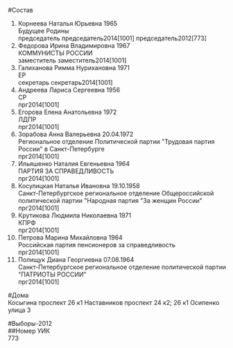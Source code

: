 #Состав  
1. Корнеева Наталья Юрьевна 1965  
    Будущее Родины  
    председатель председатель2014[1001] председатель2012[773]  
2. Федорова Ирина Владимировна 1967  
    КОММУНИСТЫ РОССИИ  
    заместитель заместитель2014[1001]  
3. Галиханова Римма Нурихановна 1971  
    ЕР  
    секретарь секретарь2014[1001]  
4. Андреева Лариса Сергеевна 1956  
    СР  
    прг2014[1001]  
5. Егорова Елена Анатольевна 1972  
    ЛДПР  
    прг2014[1001]  
6. Зорабова Анна Валерьевна 20.04.1972  
    Региональное отделение Политической партии "Трудовая партия России" в Санкт-Петербурге  
    прг2014[1001]  
7. Ильяшенко Наталия Евгеньевна 1964  
    ПАРТИЯ ЗА СПРАВЕДЛИВОСТЬ  
    прг2014[1001]  
8. Косулицкая Наталья Ивановна 19.10.1958  
    Санкт-Петербургское региональное отделение Общероссийской политической партии "Народная партия "За женщин России"  
    прг2014[1001]  
9. Крутикова Людмила Николаевна 1971  
    КПРФ  
    прг2014[1001]  
10. Петрова Марина Михайловна 1964  
    Российская партия пенсионеров за справедливость  
    прг2014[1001]  
11. Полищук Диана Георгиевна 07.08.1964  
    Санкт-Петербургское региональное отделение политической партии "ПАТРИОТЫ РОССИИ"  
    прг2014[1001]  
  
#Дома  
Косыгина проспект 26 к1 Наставников проспект 24 к2; 26 к1 Осипенко улица 3  
  
#Выборы-2012  
##Номер УИК  
773  
